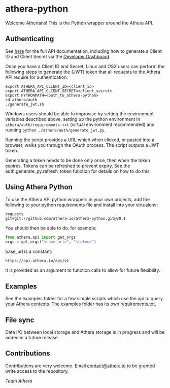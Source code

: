 # athera-python
Welcome Atherians! This is the Python wrapper around the Athera API.

## Authenticating
See [here](https://docs.athera.io/api/athera-api.html) for the full API documentation, including how to generate a Client ID and Client Secret via the [Developer Dashboard](https://developer.athera.io/).

Once you have a Client ID and Secret, Linux and OSX users can perform the following steps to generate the (JWT) token that all requests to the Athera API require for authentication:

```
export ATHERA_API_CLIENT_ID=<client_id>
export ATHERA_API_CLIENT_SECRET=<client_secret>
export PYTHONPATH=<path_to_athera-python>
cd athera/auth
./generate_jwt.sh
```

Windows users should be able to improvise by setting the environment variables described above, setting up the python environment in `athera/auth/requirements.txt` (virtual environment recommended) and running `python ./athera/auth/generate_jwt.py`.

Running the script provides a URL which when clicked, or pasted into a browser, walks you through the OAuth process. The script outputs a JWT token.

Generating a token needs to be done only once, then when the token expires. Tokens can be refreshed to prevent expiry. See the auth.generate_py.refresh_token function for details on how to do this.

## Using Athera Python
To use the Athera API python wrappers in your own projects, add the following to your python requirements file and install into your virtualenv:

```
requests
git+git://github.com/athera-io/athera-python.git@v0.1
```

You should then be able to do, for example:

```python
from athera.api import get_orgs
orgs = get_orgs("<base_url>", "<token>")
```

base_url is a constant:

`https://api.athera.io/api/v1`

It is provided as an argument to function calls to allow for future flexibility.

## Examples
See the examples folder for a few simple scripts which use the api to query your Athera contexts. The examples folder has its own requirements.txt.

## File sync
Data I/O between local storage and Athera storage is in progress and will be added in a future release.

## Contributions
Contributions are very welcome. Email contact@athera.io to be granted write access to the repository.

_Team Athera_
